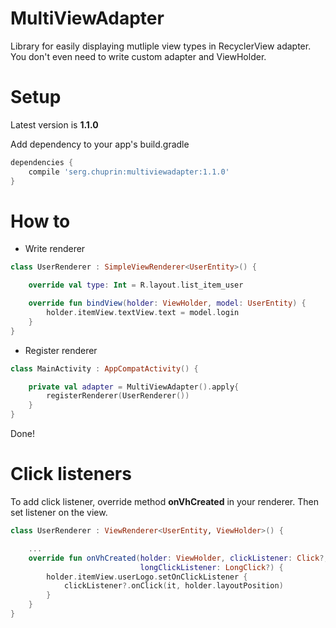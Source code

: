 # MultiViewAdapter

Library for easily displaying mutliple view types in RecyclerView adapter.
You don't even need to write custom adapter and ViewHolder.

# Setup
Latest version is **1.1.0**

Add dependency to your app's build.gradle 

```groovy
dependencies {
    compile 'serg.chuprin:multiviewadapter:1.1.0'
}
```

# How to

* Write renderer

```kotlin
class UserRenderer : SimpleViewRenderer<UserEntity>() {

    override val type: Int = R.layout.list_item_user

    override fun bindView(holder: ViewHolder, model: UserEntity) {
        holder.itemView.textView.text = model.login
    }
}
```

* Register renderer

```kotlin
class MainActivity : AppCompatActivity() {

    private val adapter = MultiViewAdapter().apply{
        registerRenderer(UserRenderer())   
    }
}
```
Done!

# Click listeners

To add click listener, override method **onVhCreated** in your renderer.
Then set listener on the view.

```kotlin
class UserRenderer : ViewRenderer<UserEntity, ViewHolder>() {

    ...
    override fun onVhCreated(holder: ViewHolder, clickListener: Click?,
                             longClickListener: LongClick?) {
        holder.itemView.userLogo.setOnClickListener {
            clickListener?.onClick(it, holder.layoutPosition)
        }
    }
}

```






